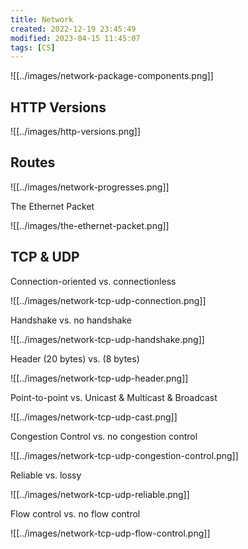 ```yaml
---
title: Network
created: 2022-12-19 23:45:49
modified: 2023-04-15 11:45:07
tags: [CS]
---
```


![[../images/network-package-components.png]]

## HTTP Versions

![[../images/http-versions.png]]

## Routes

![[../images/network-progresses.png]]

The Ethernet Packet

![[../images/the-ethernet-packet.png]]

## TCP & UDP

Connection-oriented vs. connectionless

![[../images/network-tcp-udp-connection.png]]

Handshake vs. no handshake

![[../images/network-tcp-udp-handshake.png]]

Header (20 bytes) vs. (8 bytes)

![[../images/network-tcp-udp-header.png]]

Point-to-point vs. Unicast & Multicast & Broadcast

![[../images/network-tcp-udp-cast.png]]

Congestion Control vs. no congestion control

![[../images/network-tcp-udp-congestion-control.png]]

Reliable vs. lossy

![[../images/network-tcp-udp-reliable.png]]

Flow control vs. no flow control

![[../images/network-tcp-udp-flow-control.png]]
